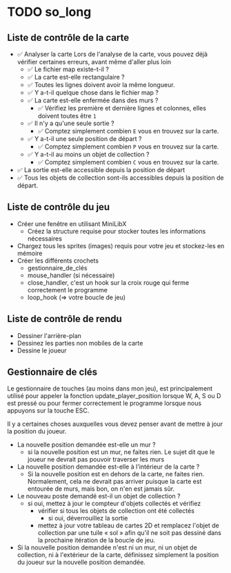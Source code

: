 # TODO so_long

## Liste de contrôle de la carte

- ✅ Analyser la carte Lors de l'analyse de la carte, vous pouvez déjà vérifier certaines erreurs, avant même d'aller plus loin
  - ✅ Le fichier map existe-t-il ?
  - ✅ La carte est-elle rectangulaire ?
  - ✅ Toutes les lignes doivent avoir la même longueur.
  - ✅ Y a-t-il quelque chose dans le fichier map ?
  - ✅ La carte est-elle enfermée dans des murs ?
    - ✅ Vérifiez les première et dernière lignes et colonnes, elles doivent toutes être `1`
  - ✅ Il n'y a qu'une seule sortie ?
    - ✅ Comptez simplement combien `E` vous en trouvez sur la carte.
  - ✅ Y a-t-il une seule position de départ ?
    - ✅ Comptez simplement combien `P` vous en trouvez sur la carte.
  - ✅ Y a-t-il au moins un objet de collection ?
    - ✅ Comptez simplement combien `C` vous en trouvez sur la carte.
- ✅ La sortie est-elle accessible depuis la position de départ
- ✅ Tous les objets de collection sont-ils accessibles depuis la position de départ.

## Liste de contrôle du jeu

- Créer une fenêtre en utilisant MiniLibX
  - Créez la structure requise pour stocker toutes les informations nécessaires
- Chargez tous les sprites (images) requis pour votre jeu et stockez-les en mémoire
- Créer les différents crochets
  - gestionnaire_de_clés
  - mouse_handler (si nécessaire)
  - close_handler, c'est un hook sur la croix rouge qui ferme correctement le programme
  - loop_hook (=> votre boucle de jeu)

## Liste de contrôle de rendu

- Dessiner l'arrière-plan
- Dessinez les parties non mobiles de la carte
- Dessine le joueur

## Gestionnaire de clés

Le gestionnaire de touches (au moins dans mon jeu), est principalement utilisé pour appeler la fonction update_player_position lorsque W, A, S ou D est pressé ou pour fermer correctement le programme lorsque nous appuyons sur la touche ESC.

Il y a certaines choses auxquelles vous devez penser avant de mettre à jour la position du joueur.

- La nouvelle position demandée est-elle un mur ?
  - si la nouvelle position est un mur, ne faites rien. Le sujet dit que le joueur ne devrait pas pouvoir traverser les murs
- La nouvelle position demandée est-elle à l'intérieur de la carte ?
  - Si la nouvelle position est en dehors de la carte, ne faites rien. Normalement, cela ne devrait pas arriver puisque la carte est entourée de murs, mais bon, on n'en est jamais sûr.
- Le nouveau poste demandé est-il un objet de collection ?
  - si oui, mettez à jour le compteur d'objets collectés et vérifiez
    - vérifier si tous les objets de collection ont été collectés
      - si oui, déverrouillez la sortie
    - mettez à jour votre tableau de cartes 2D et remplacez l'objet de collection par une tuile « sol » afin qu'il ne soit pas dessiné dans la prochaine itération de la boucle de jeu.
- Si la nouvelle position demandée n'est ni un mur, ni un objet de collection, ni à l'extérieur de la carte, définissez simplement la position du joueur sur la nouvelle position demandée.
